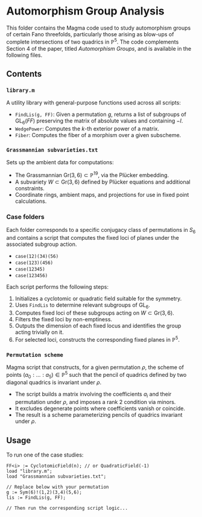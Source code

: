 # Automorphism Group Analysis

This folder contains the Magma code used to study automorphism groups of certain Fano threefolds, particularly those arising as blow-ups of complete intersections of two quadrics in $\mathbb{P}^5$. The code complements Section 4 of the paper, titled *Automorphism Groups*, and is available in the following files.

## Contents

### `library.m`
A utility library with general-purpose functions used across all scripts:
- `FindLis(g, FF)`: Given a permutation $g$, returns a list of subgroups of $\mathrm{GL}_6(FF)$ preserving the matrix of absolute values and containing $-I$.
- `WedgePower`: Computes the $k$-th exterior power of a matrix.
- `Fiber`: Computes the fiber of a morphism over a given subscheme.

### `Grassmannian subvarieties.txt`
Sets up the ambient data for computations:
- The Grassmannian $\mathrm{Gr}(3,6) \subset \mathbb{P}^{19}$, via the Plücker embedding.
- A subvariety $W \subset \mathrm{Gr}(3,6)$ defined by Plücker equations and additional constraints.
- Coordinate rings, ambient maps, and projections for use in fixed point calculations.

### Case folders
Each folder corresponds to a specific conjugacy class of permutations in $S_6$ and contains a script that computes the fixed loci of planes under the associated subgroup action.

- `case(12)(34)(56)`  
- `case(123)(456)`  
- `case(12345)`  
- `case(123456)`  

Each script performs the following steps:
1. Initializes a cyclotomic or quadratic field suitable for the symmetry.
2. Uses `FindLis` to determine relevant subgroups of $\mathrm{GL}_6$.
3. Computes fixed loci of these subgroups acting on $W \subset \mathrm{Gr}(3,6)$.
4. Filters the fixed loci by non-emptiness.
5. Outputs the dimension of each fixed locus and identifies the group acting trivially on it.
6. For selected loci, constructs the corresponding fixed planes in $\mathbb{P}^5$.

### `Permutation scheme`
Magma script that constructs, for a given permutation $\rho$, the scheme of points $(a_0: \dots : a_5) \in \mathbb{P}^5$ such that the pencil of quadrics defined by two diagonal quadrics is invariant under $\rho$.

- The script builds a matrix involving the coefficients $a_i$ and their permutation under $\rho$, and imposes a rank 2 condition via minors.
- It excludes degenerate points where coefficients vanish or coincide.
- The result is a scheme parameterizing pencils of quadrics invariant under $\rho$.

## Usage

To run one of the case studies:

```magma
FF<i> := CyclotomicField(n); // or QuadraticField(-1)
load "library.m";
load "Grassmannian subvarieties.txt";

// Replace below with your permutation
g := Sym(6)!(1,2)(3,4)(5,6);
lis := FindLis(g, FF);

// Then run the corresponding script logic...
